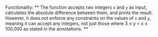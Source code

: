 Functionality: ** The function accepts two integers `x` and `y` as input, calculates the absolute difference between them, and prints the result. However, it does not enforce any constraints on the values of `x` and `y`, meaning it can accept any integers, not just those where 3 ≤ y < x ≤ 100,000 as stated in the annotations. **